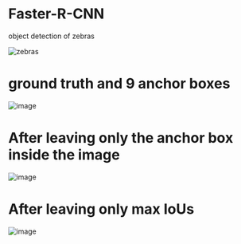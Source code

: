 
# Faster-R-CNN
object detection of zebras

![zebras](https://user-images.githubusercontent.com/70372577/130379536-ee358311-9abf-4d54-b917-5e510f6b25a3.jpg)

# ground truth and 9 anchor boxes
![image](https://user-images.githubusercontent.com/70372577/130571267-4d86a252-7b65-4ca8-9bb8-c6a0e32ba533.png)

# After leaving only the anchor box inside the image
![image](https://user-images.githubusercontent.com/70372577/130572626-605c3492-a692-49cd-bfeb-ebd7f9eb6a38.png)

# After leaving only max IoUs
![image](https://user-images.githubusercontent.com/70372577/130742912-1c565277-6876-4004-a1cb-a8036123f128.png)
